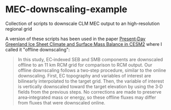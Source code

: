 # MEC-downscaling-example
Collection of scripts to downscale CLM MEC output to an high-resolution regional grid

A version of these scripts has been used in the paper [Present‐Day Greenland Ice Sheet Climate and Surface Mass Balance in CESM2](doi.org/10.1029/2019JF005318) where I called it "offline downscaling": 

> In this study, EC‐indexed SEB and SMB components are downscaled offline to an 11 km RCM grid for comparison to RCM output. Our offline downscaling follows a two‐step procedure, similar to the online downscaling. First, EC topography and variables of interest are bilinearly interpolated to the target grid. Then, the variable of interest is vertically downscaled toward the target elevation by using the 3‐D fields from the previous steps. No corrections are made to preserve area‐integrated mass or energy, so these offline fluxes may differ from fluxes that were downscaled online.
